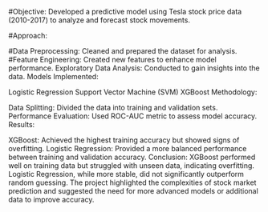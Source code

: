 #Objective: Developed a predictive model using Tesla stock price data (2010-2017) to analyze and forecast stock movements.

#Approach:

#Data Preprocessing: Cleaned and prepared the dataset for analysis.
#Feature Engineering: Created new features to enhance model performance.
Exploratory Data Analysis: Conducted to gain insights into the data.
Models Implemented:

Logistic Regression
Support Vector Machine (SVM)
XGBoost
Methodology:

Data Splitting: Divided the data into training and validation sets.
Performance Evaluation: Used ROC-AUC metric to assess model accuracy.
Results:

XGBoost: Achieved the highest training accuracy but showed signs of overfitting.
Logistic Regression: Provided a more balanced performance between training and validation accuracy.
Conclusion: XGBoost performed well on training data but struggled with unseen data, indicating overfitting. Logistic Regression, while more stable, did not significantly outperform random guessing. The project highlighted the complexities of stock market prediction and suggested the need for more advanced models or additional data to improve accuracy.
